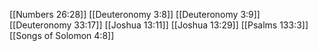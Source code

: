[[Numbers 26:28]]
[[Deuteronomy 3:8]]
[[Deuteronomy 3:9]]
[[Deuteronomy 33:17]]
[[Joshua 13:11]]
[[Joshua 13:29]]
[[Psalms 133:3]]
[[Songs of Solomon 4:8]]
